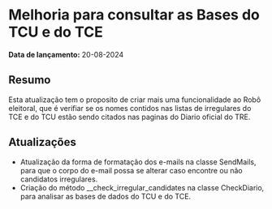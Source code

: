 # Melhoria para consultar as Bases do TCU e do TCE

**Data de lançamento:** 20-08-2024

## Resumo
Esta atualização tem o proposito de criar mais uma funcionalidade ao Robô eleitoral, que é verifiar se os nomes contidos nas listas de irregulares do TCE e
do TCU estão sendo citados nas paginas do Diario oficial do TRE.

## Atualizações 
- Atualização da forma de formatação dos e-mails na classe SendMails, para que o corpo do e-mail possa se alterar caso encontre ou não candidatos irregulares.
- Criação do método __check_irregular_candidates na classe CheckDiario, para analisar as bases de dados do TCU e do TCE.